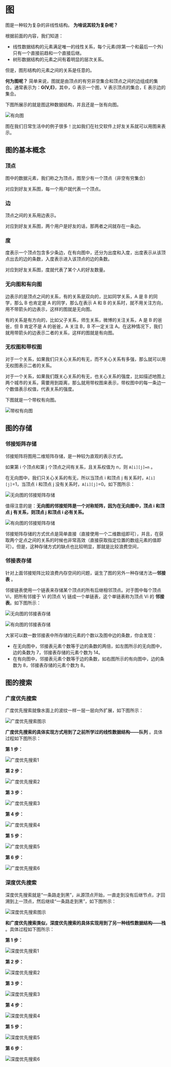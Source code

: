 # 图

图是一种较为复杂的非线性结构。 **为啥说其较为复杂呢？**

根据前面的内容，我们知道：

- 线性数据结构的元素满足唯一的线性关系，每个元素(除第一个和最后一个外)只有一个直接前趋和一个直接后继。
- 树形数据结构的元素之间有着明显的层次关系。

但是，图形结构的元素之间的关系是任意的。

**何为图呢？** 简单来说，图就是由顶点的有穷非空集合和顶点之间的边组成的集合。通常表示为：**G(V,E)**，其中，G 表示一个图，V 表示顶点的集合，E 表示边的集合。

下图所展示的就是图这种数据结构，并且还是一张有向图。

![有向图](https://raw.githubusercontent.com/jiannei/images/main/images/202502261454494.png)

图在我们日常生活中的例子很多！比如我们在社交软件上好友关系就可以用图来表示。

## 图的基本概念

### 顶点

图中的数据元素，我们称之为顶点，图至少有一个顶点（非空有穷集合）

对应到好友关系图，每一个用户就代表一个顶点。

### 边

顶点之间的关系用边表示。

对应到好友关系图，两个用户是好友的话，那两者之间就存在一条边。

### 度

度表示一个顶点包含多少条边，在有向图中，还分为出度和入度，出度表示从该顶点出去的边的条数，入度表示进入该顶点的边的条数。

对应到好友关系图，度就代表了某个人的好友数量。

### 无向图和有向图

边表示的是顶点之间的关系，有的关系是双向的，比如同学关系，A 是 B 的同学，那么 B 也肯定是 A 的同学，那么在表示 A 和 B 的关系时，就不用关注方向，用不带箭头的边表示，这样的图就是无向图。

有的关系是有方向的，比如父子关系，师生关系，微博的关注关系，A 是 B 的爸爸，但 B 肯定不是 A 的爸爸，A 关注 B，B 不一定关注 A。在这种情况下，我们就用带箭头的边表示二者的关系，这样的图就是有向图。

### 无权图和带权图

对于一个关系，如果我们只关心关系的有无，而不关心关系有多强，那么就可以用无权图表示二者的关系。

对于一个关系，如果我们既关心关系的有无，也关心关系的强度，比如描述地图上两个城市的关系，需要用到距离，那么就用带权图来表示，带权图中的每一条边一个数值表示权值，代表关系的强度。

下图就是一个带权有向图。

![带权有向图](https://raw.githubusercontent.com/jiannei/images/main/images/202502261454508.png)

## 图的存储

### 邻接矩阵存储

邻接矩阵将图用二维矩阵存储，是一种较为直观的表示方式。

如果第 i 个顶点和第 j 个顶点之间有关系，且关系权值为 n，则 `A[i][j]=n` 。

在无向图中，我们只关心关系的有无，所以当顶点 i 和顶点 j 有关系时，`A[i][j]`=1，当顶点 i 和顶点 j 没有关系时，`A[i][j]`=0。如下图所示：

![无向图的邻接矩阵存储](https://raw.githubusercontent.com/jiannei/images/main/images/202502261455819.png)

值得注意的是：**无向图的邻接矩阵是一个对称矩阵，因为在无向图中，顶点 i 和顶点 j 有关系，则顶点 j 和顶点 i 必有关系。**

![有向图的邻接矩阵存储](https://raw.githubusercontent.com/jiannei/images/main/images/202502261455671.png)

邻接矩阵存储的方式优点是简单直接（直接使用一个二维数组即可），并且，在获取两个定点之间的关系的时候也非常高效（直接获取指定位置的数组元素的值即可）。但是，这种存储方式的缺点也比较明显，那就是比较浪费空间，

### 邻接表存储

针对上面邻接矩阵比较浪费内存空间的问题，诞生了图的另外一种存储方法—**邻接表** 。

邻接链表使用一个链表来存储某个顶点的所有后继相邻顶点。对于图中每个顶点 Vi，把所有邻接于 Vi 的顶点 Vj 链成一个单链表，这个单链表称为顶点 Vi 的 **邻接表**。如下图所示：

![无向图的邻接表存储](https://raw.githubusercontent.com/jiannei/images/main/images/202502261455909.png)

![有向图的邻接表存储](https://raw.githubusercontent.com/jiannei/images/main/images/202502261456006.png)

大家可以数一数邻接表中所存储的元素的个数以及图中边的条数，你会发现：

- 在无向图中，邻接表元素个数等于边的条数的两倍，如左图所示的无向图中，边的条数为 7，邻接表存储的元素个数为 14。
- 在有向图中，邻接表元素个数等于边的条数，如右图所示的有向图中，边的条数为 8，邻接表存储的元素个数为 8。

## 图的搜索

### 广度优先搜索

广度优先搜索就像水面上的波纹一样一层一层向外扩展，如下图所示：

![广度优先搜索图示](https://raw.githubusercontent.com/jiannei/images/main/images/202502261456225.png)

**广度优先搜索的具体实现方式用到了之前所学过的线性数据结构——队列** 。具体过程如下图所示：

**第 1 步：**

![广度优先搜索1](https://raw.githubusercontent.com/jiannei/images/main/images/202502261457602.png)

**第 2 步：**

![广度优先搜索2](https://raw.githubusercontent.com/jiannei/images/main/images/202502261457007.png)

**第 3 步：**

![广度优先搜索3](https://raw.githubusercontent.com/jiannei/images/main/images/202502261458869.png)

**第 4 步：**

![广度优先搜索4](https://raw.githubusercontent.com/jiannei/images/main/images/202502261458103.png)

**第 5 步：**

![广度优先搜索5](https://raw.githubusercontent.com/jiannei/images/main/images/202502261458150.png)

**第 6 步：**

![广度优先搜索6](https://raw.githubusercontent.com/jiannei/images/main/images/202502261459360.png)

### 深度优先搜索

深度优先搜索就是“一条路走到黑”，从源顶点开始，一直走到没有后继节点，才回溯到上一顶点，然后继续“一条路走到黑”，如下图所示：

![深度优先搜索图示](https://raw.githubusercontent.com/jiannei/images/main/images/202502261459416.png)

**和广度优先搜索类似，深度优先搜索的具体实现用到了另一种线性数据结构——栈** 。具体过程如下图所示：

**第 1 步：**

![深度优先搜索1](https://raw.githubusercontent.com/jiannei/images/main/images/202502261500834.png)

**第 2 步：**

![深度优先搜索2](https://raw.githubusercontent.com/jiannei/images/main/images/202502261500532.png)

**第 3 步：**

![深度优先搜索3](https://raw.githubusercontent.com/jiannei/images/main/images/202502261501449.png)

**第 4 步：**

![深度优先搜索4](https://raw.githubusercontent.com/jiannei/images/main/images/202502261501182.png)

**第 5 步：**

![深度优先搜索5](https://raw.githubusercontent.com/jiannei/images/main/images/202502261501884.png)

**第 6 步：**

![深度优先搜索6](https://raw.githubusercontent.com/jiannei/images/main/images/202502261502857.png)
